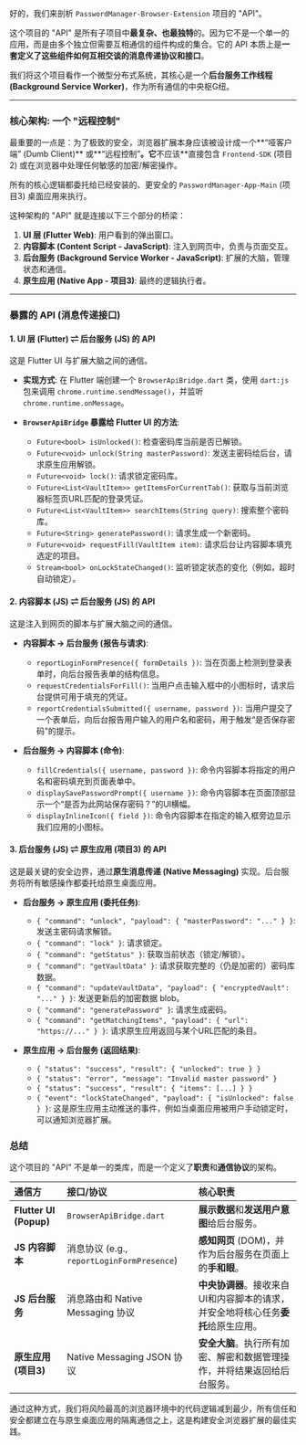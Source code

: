 好的，我们来剖析 `PasswordManager-Browser-Extension` 项目的 "API"。

这个项目的 "API" 是所有子项目中**最复杂、也最独特**的。因为它不是一个单一的应用，而是由多个独立但需要互相通信的组件构成的集合。它的 API 本质上是**一套定义了这些组件如何互相交谈的消息传递协议和接口**。

我们将这个项目看作一个微型分布式系统，其核心是一个**后台服务工作线程 (Background Service Worker)**，作为所有通信的中央枢G纽。

---

### **核心架构: 一个 "远程控制"**

最重要的一点是：为了极致的安全，浏览器扩展本身应该被设计成一个**“哑客户端” (Dumb Client)** 或**“远程控制”**。它**不应该**直接包含 `Frontend-SDK` (项目2) 或在浏览器中处理任何敏感的加密/解密操作。

所有的核心逻辑都委托给已经安装的、更安全的 `PasswordManager-App-Main` (项目3) 桌面应用来执行。

这种架构的 "API" 就是连接以下三个部分的桥梁：
1.  **UI 层 (Flutter Web)**: 用户看到的弹出窗口。
2.  **内容脚本 (Content Script - JavaScript)**: 注入到网页中，负责与页面交互。
3.  **后台服务 (Background Service Worker - JavaScript)**: 扩展的大脑，管理状态和通信。
4.  **原生应用 (Native App - 项目3)**: 最终的逻辑执行者。

---

### **暴露的 API (消息传递接口)**

#### 1. UI 层 (Flutter) ⇌ 后台服务 (JS) 的 API

这是 Flutter UI 与扩展大脑之间的通信。

*   **实现方式**: 在 Flutter 端创建一个 `BrowserApiBridge.dart` 类，使用 `dart:js` 包来调用 `chrome.runtime.sendMessage()`，并监听 `chrome.runtime.onMessage`。

*   **`BrowserApiBridge` 暴露给 Flutter UI 的方法**:
    *   `Future<bool> isUnlocked()`: 检查密码库当前是否已解锁。
    *   `Future<void> unlock(String masterPassword)`: 发送主密码给后台，请求原生应用解锁。
    *   `Future<void> lock()`: 请求锁定密码库。
    *   `Future<List<VaultItem>> getItemsForCurrentTab()`: 获取与当前浏览器标签页URL匹配的登录凭证。
    *   `Future<List<VaultItem>> searchItems(String query)`: 搜索整个密码库。
    *   `Future<String> generatePassword()`: 请求生成一个新密码。
    *   `Future<void> requestFill(VaultItem item)`: 请求后台让内容脚本填充选定的项目。
    *   `Stream<bool> onLockStateChanged()`: 监听锁定状态的变化（例如，超时自动锁定）。

#### 2. 内容脚本 (JS) ⇌ 后台服务 (JS) 的 API

这是注入到网页的脚本与扩展大脑之间的通信。

*   **内容脚本 -> 后台服务 (报告与请求)**:
    *   `reportLoginFormPresence({ formDetails })`: 当在页面上检测到登录表单时，向后台报告表单的结构信息。
    *   `requestCredentialsForFill()`: 当用户点击输入框中的小图标时，请求后台提供可用于填充的凭证。
    *   `reportCredentialsSubmitted({ username, password })`: 当用户提交了一个表单后，向后台报告用户输入的用户名和密码，用于触发“是否保存密码”的提示。

*   **后台服务 -> 内容脚本 (命令)**:
    *   `fillCredentials({ username, password })`: 命令内容脚本将指定的用户名和密码填充到页面表单中。
    *   `displaySavePasswordPrompt({ username })`: 命令内容脚本在页面顶部显示一个“是否为此网站保存密码？”的UI横幅。
    *   `displayInlineIcon({ field })`: 命令内容脚本在指定的输入框旁边显示我们应用的小图标。

#### 3. 后台服务 (JS) ⇌ 原生应用 (项目3) 的 API

这是最关键的安全边界，通过**原生消息传递 (Native Messaging)** 实现。后台服务将所有敏感操作都委托给原生桌面应用。

*   **后台服务 -> 原生应用 (委托任务)**:
    *   `{ "command": "unlock", "payload": { "masterPassword": "..." } }`: 发送主密码请求解锁。
    *   `{ "command": "lock" }`: 请求锁定。
    *   `{ "command": "getStatus" }`: 获取当前状态（锁定/解锁）。
    *   `{ "command": "getVaultData" }`: 请求获取完整的（仍是加密的）密码库数据。
    *   `{ "command": "updateVaultData", "payload": { "encryptedVault": "..." } }`: 发送更新后的加密数据 blob。
    *   `{ "command": "generatePassword" }`: 请求生成密码。
    *   `{ "command": "getMatchingItems", "payload": { "url": "https://..." } }`: 请求原生应用返回与某个URL匹配的条目。

*   **原生应用 -> 后台服务 (返回结果)**:
    *   `{ "status": "success", "result": { "unlocked": true } }`
    *   `{ "status": "error", "message": "Invalid master password" }`
    *   `{ "status": "success", "result": { "items": [...] } }`
    *   `{ "event": "lockStateChanged", "payload": { "isUnlocked": false } }`: 这是原生应用主动推送的事件，例如当桌面应用被用户手动锁定时，可以通知浏览器扩展。

### **总结**

这个项目的 "API" 不是单一的类库，而是一个定义了**职责**和**通信协议**的架构。

| 通信方 | 接口/协议 | 核心职责 |
| :--- | :--- | :--- |
| **Flutter UI (Popup)** | `BrowserApiBridge.dart` | **展示数据**和**发送用户意图**给后台服务。 |
| **JS 内容脚本** | 消息协议 (e.g., `reportLoginFormPresence`) | **感知网页** (DOM)，并作为后台服务在页面上的**手和眼**。 |
| **JS 后台服务** | 消息路由和 Native Messaging 协议 | **中央协调器**。接收来自UI和内容脚本的请求，并安全地将核心任务**委托**给原生应用。 |
| **原生应用 (项目3)** | Native Messaging JSON 协议 | **安全大脑**。执行所有加密、解密和数据管理操作，并将结果返回给后台服务。 |

通过这种方式，我们将风险最高的浏览器环境中的代码逻辑减到最少，所有信任和安全都建立在与原生桌面应用的隔离通信之上，这是构建安全浏览器扩展的最佳实践。